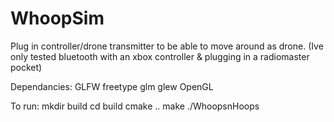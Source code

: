 # WhoopSim

Plug in controller/drone transmitter to be able to move around as drone.
(Ive only tested bluetooth with an xbox controller & plugging in a radiomaster 
pocket)

Dependancies:
GLFW
freetype
glm
glew
OpenGL

To run:
mkdir build
cd build
cmake ..
make
./WhoopsnHoops

